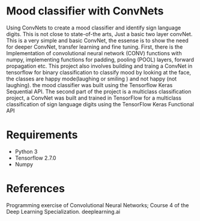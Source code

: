 # Mood classifier with ConvNets
Using ConvNets to create a mood classifier and identify sign language digits. This is not close to state-of-the arts, Just a basic two layer convNet. This is a very simple and basic ConvNet, the essense is to show the need for deeper ConvNet, transfer learning and fine tuning.
First, there is the Implementation of convolutional neural network (CONV) functions with numpy, implementing functions for padding,  pooling (POOL) layers, forward propagation etc. 
This project also involves building and traing a ConvNet in tensorflow for binary classification to classify mood by looking at the face, the classes are happy mode(laughing or smiling ) and not happy (not laughing). the mood classifier was built using the Tensorflow Keras Sequential API.
The second part of the project is a multiclass classification project, a ConvNet was built and trained in TensorFlow for a multiclass classification of sign language digits using the TensorFlow Keras Functional API

# Requirements
* Python 3
* Tensorflow 2.7.0
* Numpy














# References
Programming exercise of Convolutional Neural Networks; Course 4 of the Deep Learning Specialization. deeplearning.ai

